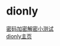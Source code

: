 # dionly
<a href="https://xyzuzu.github.io/dionly/test.html">密码加密解密小测试</a>
<br/>
<a href="https://xyzuzu.github.io/dionly/html/index.html">dionly主页</a>
